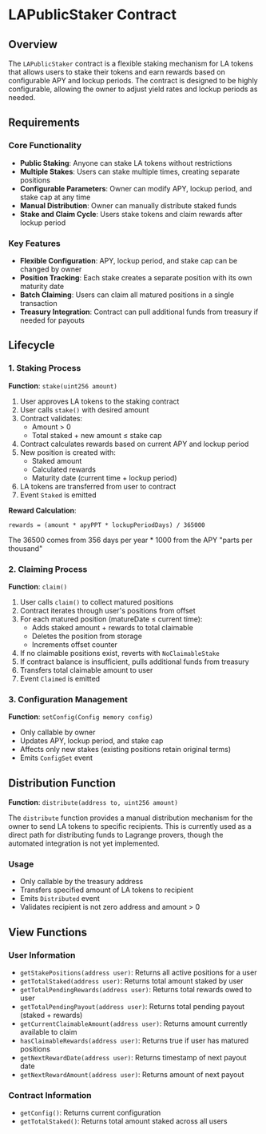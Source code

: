 # LAPublicStaker Contract

## Overview

The `LAPublicStaker` contract is a flexible staking mechanism for LA tokens that allows users to stake their tokens and earn rewards based on configurable APY and lockup periods. The contract is designed to be highly configurable, allowing the owner to adjust yield rates and lockup periods as needed.

## Requirements

### Core Functionality
- **Public Staking**: Anyone can stake LA tokens without restrictions
- **Multiple Stakes**: Users can stake multiple times, creating separate positions
- **Configurable Parameters**: Owner can modify APY, lockup period, and stake cap at any time
- **Manual Distribution**: Owner can manually distribute staked funds
- **Stake and Claim Cycle**: Users stake tokens and claim rewards after lockup period

### Key Features
- **Flexible Configuration**: APY, lockup period, and stake cap can be changed by owner
- **Position Tracking**: Each stake creates a separate position with its own maturity date
- **Batch Claiming**: Users can claim all matured positions in a single transaction
- **Treasury Integration**: Contract can pull additional funds from treasury if needed for payouts

## Lifecycle

### 1. Staking Process

**Function**: `stake(uint256 amount)`

1. User approves LA tokens to the staking contract
2. User calls `stake()` with desired amount
3. Contract validates:
   - Amount > 0
   - Total staked + new amount ≤ stake cap
4. Contract calculates rewards based on current APY and lockup period
5. New position is created with:
   - Staked amount
   - Calculated rewards
   - Maturity date (current time + lockup period)
6. LA tokens are transferred from user to contract
7. Event `Staked` is emitted

**Reward Calculation**:
```
rewards = (amount * apyPPT * lockupPeriodDays) / 365000
```

The 36500 comes from 356 days per year * 1000 from the APY "parts per thousand"

### 2. Claiming Process

**Function**: `claim()`

1. User calls `claim()` to collect matured positions
2. Contract iterates through user's positions from offset
3. For each matured position (matureDate ≤ current time):
   - Adds staked amount + rewards to total claimable
   - Deletes the position from storage
   - Increments offset counter
4. If no claimable positions exist, reverts with `NoClaimableStake`
5. If contract balance is insufficient, pulls additional funds from treasury
6. Transfers total claimable amount to user
7. Event `Claimed` is emitted

### 3. Configuration Management

**Function**: `setConfig(Config memory config)`

- Only callable by owner
- Updates APY, lockup period, and stake cap
- Affects only new stakes (existing positions retain original terms)
- Emits `ConfigSet` event

## Distribution Function

**Function**: `distribute(address to, uint256 amount)`

The `distribute` function provides a manual distribution mechanism for the owner to send LA tokens to specific recipients. This is currently used as a direct path for distributing funds to Lagrange provers, though the automated integration is not yet implemented.

### Usage
- Only callable by the treasury address
- Transfers specified amount of LA tokens to recipient
- Emits `Distributed` event
- Validates recipient is not zero address and amount > 0

## View Functions

### User Information
- `getStakePositions(address user)`: Returns all active positions for a user
- `getTotalStaked(address user)`: Returns total amount staked by user
- `getTotalPendingRewards(address user)`: Returns total rewards owed to user
- `getTotalPendingPayout(address user)`: Returns total pending payout (staked + rewards)
- `getCurrentClaimableAmount(address user)`: Returns amount currently available to claim
- `hasClaimableRewards(address user)`: Returns true if user has matured positions
- `getNextRewardDate(address user)`: Returns timestamp of next payout date
- `getNextRewardAmount(address user)`: Returns amount of next payout

### Contract Information
- `getConfig()`: Returns current configuration
- `getTotalStaked()`: Returns total amount staked across all users

